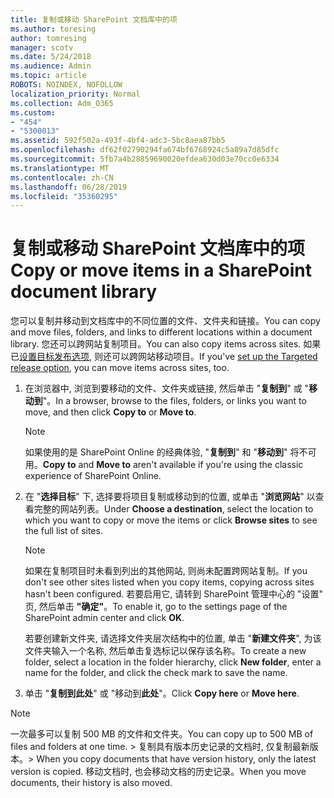 ```yaml
---
title: 复制或移动 SharePoint 文档库中的项
ms.author: toresing
author: tomresing
manager: scotv
ms.date: 5/24/2018
ms.audience: Admin
ms.topic: article
ROBOTS: NOINDEX, NOFOLLOW
localization_priority: Normal
ms.collection: Adm_O365
ms.custom:
- "454"
- "5300013"
ms.assetid: 592f502a-493f-4bf4-adc3-5bc8aea87bb5
ms.openlocfilehash: df62f02790294fa674bf6768924c5a89a7d85dfc
ms.sourcegitcommit: 5fb7a4b28859690020efdea630d03e70cc0e6334
ms.translationtype: MT
ms.contentlocale: zh-CN
ms.lasthandoff: 06/28/2019
ms.locfileid: "35360295"
---
```

# <a name="copy-or-move-items-in-a-sharepoint-document-library"></a><span data-ttu-id="a760e-102">复制或移动 SharePoint 文档库中的项</span><span class="sxs-lookup"><span data-stu-id="a760e-102">Copy or move items in a SharePoint document library</span></span>

<span data-ttu-id="a760e-103">您可以复制并移动到文档库中的不同位置的文件、文件夹和链接。</span><span class="sxs-lookup"><span data-stu-id="a760e-103">You can copy and move files, folders, and links to different locations within a document library.</span></span> <span data-ttu-id="a760e-104">您还可以跨网站复制项目。</span><span class="sxs-lookup"><span data-stu-id="a760e-104">You can also copy items across sites.</span></span> <span data-ttu-id="a760e-105">如果已[设置目标发布选项](https://go.microsoft.com/fwlink/?linkid=622980), 则还可以跨网站移动项目。</span><span class="sxs-lookup"><span data-stu-id="a760e-105">If you've [set up the Targeted release option](https://go.microsoft.com/fwlink/?linkid=622980), you can move items across sites, too.</span></span>
  
1. <span data-ttu-id="a760e-106">在浏览器中, 浏览到要移动的文件、文件夹或链接, 然后单击 "**复制到**" 或 "**移动到**"。</span><span class="sxs-lookup"><span data-stu-id="a760e-106">In a browser, browse to the files, folders, or links you want to move, and then click **Copy to** or **Move to**.</span></span>

    > [!NOTE]
    > <span data-ttu-id="a760e-107">如果使用的是 SharePoint Online 的经典体验, "**复制到**" 和 "**移动到**" 将不可用。</span><span class="sxs-lookup"><span data-stu-id="a760e-107">**Copy to** and **Move to** aren't available if you're using the classic experience of SharePoint Online.</span></span>
  
2. <span data-ttu-id="a760e-108">在 "**选择目标**" 下, 选择要将项目复制或移动到的位置, 或单击 "**浏览网站**" 以查看完整的网站列表。</span><span class="sxs-lookup"><span data-stu-id="a760e-108">Under **Choose a destination**, select the location to which you want to copy or move the items or click **Browse sites** to see the full list of sites.</span></span>

    > [!NOTE]
    > <span data-ttu-id="a760e-109">如果在复制项目时未看到列出的其他网站, 则尚未配置跨网站复制。</span><span class="sxs-lookup"><span data-stu-id="a760e-109">If you don't see other sites listed when you copy items, copying across sites hasn't been configured.</span></span> <span data-ttu-id="a760e-110">若要启用它, 请转到 SharePoint 管理中心的 "设置" 页, 然后单击 **"确定"**。</span><span class="sxs-lookup"><span data-stu-id="a760e-110">To enable it, go to the settings page of the SharePoint admin center and click **OK**.</span></span>
  
    <span data-ttu-id="a760e-111">若要创建新文件夹, 请选择文件夹层次结构中的位置, 单击 "**新建文件夹**", 为该文件夹输入一个名称, 然后单击复选标记以保存该名称。</span><span class="sxs-lookup"><span data-stu-id="a760e-111">To create a new folder, select a location in the folder hierarchy, click **New folder**, enter a name for the folder, and click the check mark to save the name.</span></span>

3. <span data-ttu-id="a760e-112">单击 "**复制到此处**" 或 "移动到**此处**"。</span><span class="sxs-lookup"><span data-stu-id="a760e-112">Click **Copy here** or **Move here**.</span></span>

> [!NOTE]
> <span data-ttu-id="a760e-113">一次最多可以复制 500 MB 的文件和文件夹。</span><span class="sxs-lookup"><span data-stu-id="a760e-113">You can copy up to 500 MB of files and folders at one time.</span></span> <span data-ttu-id="a760e-114">> 复制具有版本历史记录的文档时, 仅复制最新版本。</span><span class="sxs-lookup"><span data-stu-id="a760e-114">>  When you copy documents that have version history, only the latest version is copied.</span></span> <span data-ttu-id="a760e-115">移动文档时, 也会移动文档的历史记录。</span><span class="sxs-lookup"><span data-stu-id="a760e-115">When you move documents, their history is also moved.</span></span>
  